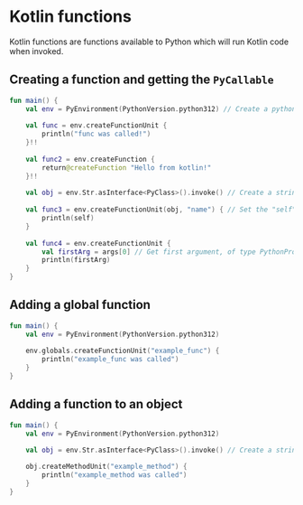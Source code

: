 # Kotlin functions
Kotlin functions are functions available to Python which will run Kotlin code when invoked.

## Creating a function and getting the `PyCallable`
```kotlin
fun main() {
    val env = PyEnvironment(PythonVersion.python312) // Create a python 3.12 environment
    
    val func = env.createFunctionUnit { 
        println("func was called!")
    }!!
    
    val func2 = env.createFunction {
        return@createFunction "Hello from kotlin!"
    }!!
    
    val obj = env.Str.asInterface<PyClass>().invoke() // Create a string by calling the constructor
    
    val func3 = env.createFunctionUnit(obj, "name") { // Set the "self" for the function to obj
        println(self)
    }
    
    val func4 = env.createFunctionUnit {
        val firstArg = args[0] // Get first argument, of type PythonProxyObject
        println(firstArg)
    }
}
```

## Adding a global function
```kotlin
fun main() {
    val env = PyEnvironment(PythonVersion.python312)
    
    env.globals.createFunctionUnit("example_func") {
        println("example_func was called")
    }
}
```

## Adding a function to an object
```kotlin
fun main() {
    val env = PyEnvironment(PythonVersion.python312)

    val obj = env.Str.asInterface<PyClass>().invoke() // Create a string by calling the constructor
    
    obj.createMethodUnit("example_method") {
        println("example_method was called")
    }
}
```